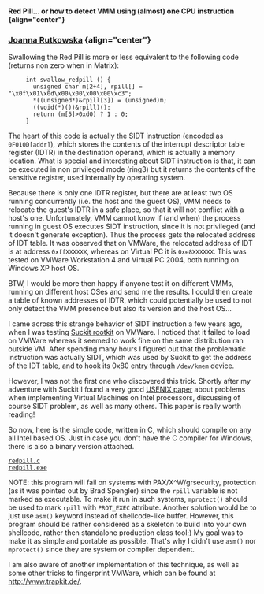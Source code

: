 #### Red Pill... or how to detect VMM using (almost) one CPU instruction {align="center"}

### [Joanna Rutkowska](mailto:joanna@invisiblethings.org) {align="center"}

Swallowing the Red Pill is more or less equivalent to the following code
(returns non zero when in Matrix):

         int swallow_redpill () {
           unsigned char m[2+4], rpill[] = "\x0f\x01\x0d\x00\x00\x00\x00\xc3";
           *((unsigned*)&rpill[3]) = (unsigned)m;
           ((void(*)())&rpill)();
           return (m[5]>0xd0) ? 1 : 0;
         }
      

The heart of this code is actually the SIDT instruction (encoded as
`0F010D[addr]`), which stores the contents of the interrupt descriptor
table register (IDTR) in the destination operand, which is actually a
memory location. What is special and interesting about SIDT instruction
is that, it can be executed in non privileged mode (ring3) but it
returns the contents of the sensitive register, used internally by
operating system.

Because there is only one IDTR register, but there are at least two OS
running concurrently (i.e. the host and the guest OS), VMM needs to
relocate the guest's IDTR in a safe place, so that it will not conflict
with a host's one. Unfortunately, VMM cannot know if (and when) the
process running in guest OS executes SIDT instruction, since it is not
privileged (and it doesn't generate exception). Thus the process gets
the relocated address of IDT table. It was observed that on VMWare, the
relocated address of IDT is at address `0xffXXXXXX`, whereas on Virtual
PC it is `0xe8XXXXXX`. This was tested on VMWare Workstation 4 and
Virtual PC 2004, both running on Windows XP host OS.

BTW, I would be more then happy if anyone test it on different VMMs,
running on different host OSes and send me the results. I could then
create a table of known addresses of IDTR, which could potentially be
used to not only detect the VMM presence but also its version and the
host OS...

I came across this strange behavior of SIDT instruction a few years ago,
when I was testing [Suckit rootkit](http://phrack.org/show.php?p=58&a=7)
on VMWare. I noticed that it failed to load on VMWare whereas it seemed
to work fine on the same distribution ran outside VM. After spending
many hours I figured out that the problematic instruction was actually
SIDT, which was used by Suckit to get the address of the IDT table, and
to hook its 0x80 entry through `/dev/kmem` device.

However, I was not the first one who discovered this trick. Shortly
after my adventure with Suckit I found a very good [USENIX
paper](http://www.cs.nps.navy.mil/people/faculty/irvine/publications/2000/VMM-usenix00-0611.pdf)
about problems when implementing Virtual Machines on Intel processors,
discussing of course SIDT problem, as well as many others. This paper is
really worth reading!

So now, here is the simple code, written in C, which should compile on
any all Intel based OS. Just in case you don't have the C compiler for
Windows, there is also a binary version attached.

[`redpill.c`](http://invisiblethings.org/tools/redpill.c)\
 [`redpill.exe`](http://invisiblethings.org/tools/redpill.exe)

NOTE: this program will fail on systems with PAX/X\^W/grsecurity,
protection (as it was pointed out by Brad Spengler) since the `rpill`
variable is not marked as executable. To make it run in such systems,
`mprotect()` should be used to mark `rpill` with `PROT_EXEC` attribute.
Another solution would be to just use `asm()` keyword instead of
shellcode-like buffer. However, this program should be rather considered
as a skeleton to build into your own shellcode, rather then standalone
production class tool;) My goal was to make it as simple and portable as
possible. That's why I didn't use `asm()` nor `mprotect()` since they
are system or compiler dependent.

I am also aware of another implementation of this technique, as well as
some other tricks to fingerprint VMWare, which can be found at
<http://www.trapkit.de/>.
